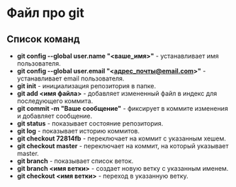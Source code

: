# Файл про git

## Список команд

* **git config --global user.name "<ваше_имя>"** - устанавливает имя пользователя.
* **git config --global user.email "<адрес_почты@email.com>"** - устанавливает email пользователя.
* **git init** - инициализация репозитория в папке.
* **git add <имя файла>** - добавляет измененный файл в индекс для последующего коммита.
* **git commit -m "Ваше сообщение"** - фиксирует в коммите изменения и добавляет сообщение.
* **git status** - показывает состояние репозитория.
* **git log** - показывает историю коммитов.
* **git checkout 72814fb** - переключает на коммит с указанным хешем.
* **git checkout master** - переключает на коммит, на который указывает master.
* **git branch** - показывает список веток.
* **git branch <имя ветки>** - создает новую ветку с указанным именем.
* **git checkout <имя ветки>** - переход в указанную ветку.